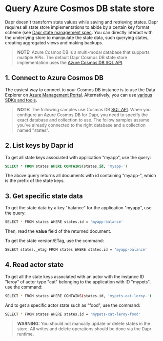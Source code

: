 # Query Azure Cosmos DB state store

Dapr doesn't transform state values while saving and retrieving states. Dapr requires all state store implementations to abide by a certain key format scheme (see [Dapr state management spec](../../reference/api/state.md). You can directly interact with the underlying store to manipulate the state data, such querying states, creating aggregated views and making backups.

> **NOTE:** Azure Cosmos DB is a multi-modal database that supports multiple APIs. The default Dapr Cosmos DB state store implementation uses the [Azure Cosmos DB SQL API](https://docs.microsoft.com/en-us/azure/cosmos-db/sql-query-getting-started).

## 1. Connect to Azure Cosmos DB

The easiest way to connect to your Cosmos DB instance is to use the Data Explorer on [Azure Management Portal](https://portal.azure.com). Alternatively, you can use [various SDKs and tools](https://docs.microsoft.com/en-us/azure/cosmos-db/mongodb-introduction).

> **NOTE:** The following samples use Cosmos DB [SQL API](https://docs.microsoft.com/en-us/azure/cosmos-db/sql-query-getting-started). When you configure an Azure Cosmos DB for Dapr, you need to specify the exact database and collection to use. The follow samples assume you've already connected to the right database and a collection named "states".

## 2. List keys by Dapr id

To get all state keys associated with application "myapp", use the query:

```sql
SELECT * FROM states WHERE CONTAINS(states.id, 'myapp-')
```

The above query returns all documents with id containing "myapp-", which is the prefix of the state keys.

## 3. Get specific state data

To get the state data by a key "balance" for the application "myapp", use the query:

```bash
SELECT * FROM states WHERE states.id = 'myapp-balance'
```
Then, read the **value** field of the returned document.

To get the state version/ETag, use the command:
```bash
SELECT states._etag FROM states WHERE states.id = 'myapp-balance'
```
## 4. Read actor state

To get all the state keys associated with an actor with the instance ID "leroy" of actor type "cat" belonging to the application with ID "mypets", use the command:

```bash
SELECT * FROM states WHERE CONTAINS(states.id, 'mypets-cat-leroy-')
```
And to get a specific actor state such as "food", use the command:

```bash
SELECT * FROM states WHERE states.id = 'mypets-cat-leroy-food'
```

> **WARNING:** You should not manually update or delete states in the store. All writes and delete operations should be done via the Dapr runtime.
